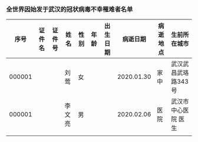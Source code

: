 ### 全世界因始发于武汉的冠状病毒不幸罹难者名单

|序号|证件名|证件号|姓名|性别|年龄|出生日期|病逝日期|病逝地点|生前所在城市|
|--|--|--|--|--|--|--|--|--|--|
|000001 | | |刘莺    |女 |  |  |2020.01.30 |家中|武汉武昌武珞路343号|
|000001 | | |李文亮|男 |  |  |2020.02.06 |医院|武汉市中心医院 医生|
|  |  |  |  |  |  |  |  |
